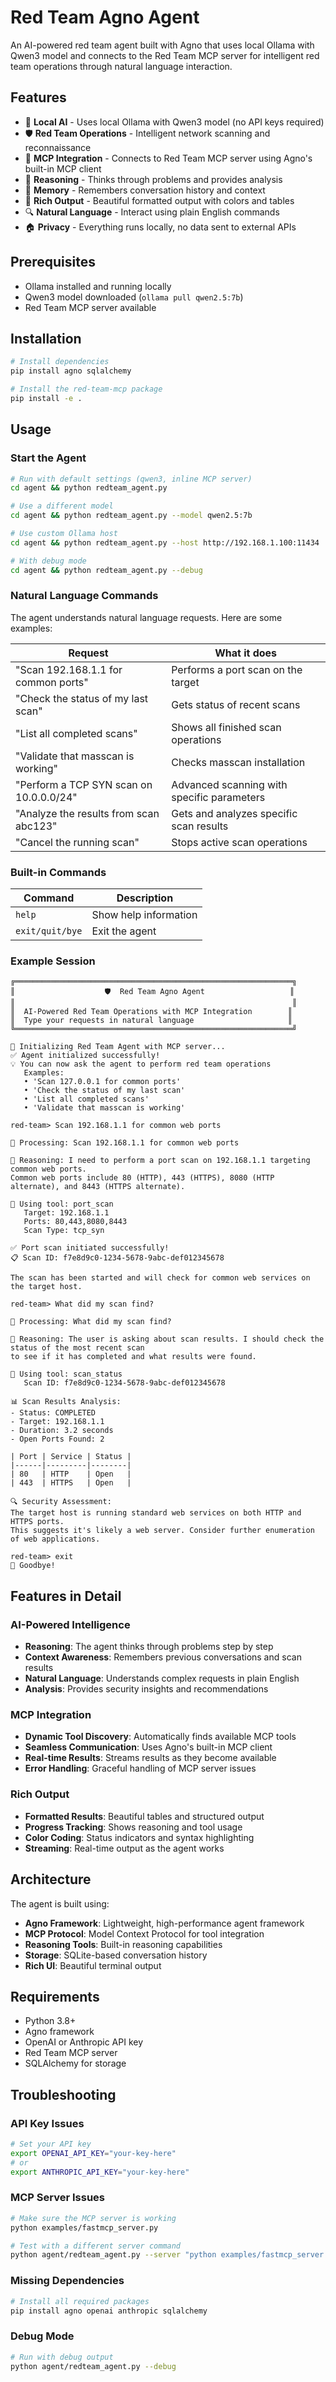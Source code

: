# Red Team Agno Agent

An AI-powered red team agent built with Agno that uses local Ollama with Qwen3 model and connects to the Red Team MCP server for intelligent red team operations through natural language interaction.

## Features

- 🤖 **Local AI** - Uses local Ollama with Qwen3 model (no API keys required)
- 🛡️ **Red Team Operations** - Intelligent network scanning and reconnaissance
- 🔌 **MCP Integration** - Connects to Red Team MCP server using Agno's built-in MCP client
- 🧠 **Reasoning** - Thinks through problems and provides analysis
- 💾 **Memory** - Remembers conversation history and context
- 🎨 **Rich Output** - Beautiful formatted output with colors and tables
- 🔍 **Natural Language** - Interact using plain English commands
- 🏠 **Privacy** - Everything runs locally, no data sent to external APIs

## Prerequisites

- Ollama installed and running locally
- Qwen3 model downloaded (`ollama pull qwen2.5:7b`)
- Red Team MCP server available

## Installation

```bash
# Install dependencies
pip install agno sqlalchemy

# Install the red-team-mcp package
pip install -e .
```

## Usage

### Start the Agent

```bash
# Run with default settings (qwen3, inline MCP server)
cd agent && python redteam_agent.py

# Use a different model
cd agent && python redteam_agent.py --model qwen2.5:7b

# Use custom Ollama host
cd agent && python redteam_agent.py --host http://192.168.1.100:11434

# With debug mode
cd agent && python redteam_agent.py --debug
```

### Natural Language Commands

The agent understands natural language requests. Here are some examples:

| Request | What it does |
|---------|-------------|
| "Scan 192.168.1.1 for common ports" | Performs a port scan on the target |
| "Check the status of my last scan" | Gets status of recent scans |
| "List all completed scans" | Shows all finished scan operations |
| "Validate that masscan is working" | Checks masscan installation |
| "Perform a TCP SYN scan on 10.0.0.0/24" | Advanced scanning with specific parameters |
| "Analyze the results from scan abc123" | Gets and analyzes specific scan results |
| "Cancel the running scan" | Stops active scan operations |

### Built-in Commands

| Command | Description |
|---------|-------------|
| `help` | Show help information |
| `exit/quit/bye` | Exit the agent |

### Example Session

```
╔══════════════════════════════════════════════════════════════╗
║                    🛡️  Red Team Agno Agent                   ║
║                                                              ║
║  AI-Powered Red Team Operations with MCP Integration        ║
║  Type your requests in natural language                     ║
╚══════════════════════════════════════════════════════════════╝

🔌 Initializing Red Team Agent with MCP server...
✅ Agent initialized successfully!
💡 You can now ask the agent to perform red team operations
   Examples:
   • 'Scan 127.0.0.1 for common ports'
   • 'Check the status of my last scan'
   • 'List all completed scans'
   • 'Validate that masscan is working'

red-team> Scan 192.168.1.1 for common web ports

🤖 Processing: Scan 192.168.1.1 for common web ports

🧠 Reasoning: I need to perform a port scan on 192.168.1.1 targeting common web ports.
Common web ports include 80 (HTTP), 443 (HTTPS), 8080 (HTTP alternate), and 8443 (HTTPS alternate).

🔧 Using tool: port_scan
   Target: 192.168.1.1
   Ports: 80,443,8080,8443
   Scan Type: tcp_syn

✅ Port scan initiated successfully!
📋 Scan ID: f7e8d9c0-1234-5678-9abc-def012345678

The scan has been started and will check for common web services on the target host.

red-team> What did my scan find?

🤖 Processing: What did my scan find?

🧠 Reasoning: The user is asking about scan results. I should check the status of the most recent scan
to see if it has completed and what results were found.

🔧 Using tool: scan_status
   Scan ID: f7e8d9c0-1234-5678-9abc-def012345678

📊 Scan Results Analysis:
- Status: COMPLETED
- Target: 192.168.1.1
- Duration: 3.2 seconds
- Open Ports Found: 2

| Port | Service | Status |
|------|---------|--------|
| 80   | HTTP    | Open   |
| 443  | HTTPS   | Open   |

🔍 Security Assessment:
The target host is running standard web services on both HTTP and HTTPS ports.
This suggests it's likely a web server. Consider further enumeration of web applications.

red-team> exit
👋 Goodbye!
```

## Features in Detail

### AI-Powered Intelligence
- **Reasoning**: The agent thinks through problems step by step
- **Context Awareness**: Remembers previous conversations and scan results
- **Natural Language**: Understands complex requests in plain English
- **Analysis**: Provides security insights and recommendations

### MCP Integration
- **Dynamic Tool Discovery**: Automatically finds available MCP tools
- **Seamless Communication**: Uses Agno's built-in MCP client
- **Real-time Results**: Streams results as they become available
- **Error Handling**: Graceful handling of MCP server issues

### Rich Output
- **Formatted Results**: Beautiful tables and structured output
- **Progress Tracking**: Shows reasoning and tool usage
- **Color Coding**: Status indicators and syntax highlighting
- **Streaming**: Real-time output as the agent works

## Architecture

The agent is built using:
- **Agno Framework**: Lightweight, high-performance agent framework
- **MCP Protocol**: Model Context Protocol for tool integration
- **Reasoning Tools**: Built-in reasoning capabilities
- **Storage**: SQLite-based conversation history
- **Rich UI**: Beautiful terminal output

## Requirements

- Python 3.8+
- Agno framework
- OpenAI or Anthropic API key
- Red Team MCP server
- SQLAlchemy for storage

## Troubleshooting

### API Key Issues
```bash
# Set your API key
export OPENAI_API_KEY="your-key-here"
# or
export ANTHROPIC_API_KEY="your-key-here"
```

### MCP Server Issues
```bash
# Make sure the MCP server is working
python examples/fastmcp_server.py

# Test with a different server command
python agent/redteam_agent.py --server "python examples/fastmcp_server.py"
```

### Missing Dependencies
```bash
# Install all required packages
pip install agno openai anthropic sqlalchemy
```

### Debug Mode
```bash
# Run with debug output
python agent/redteam_agent.py --debug
```
